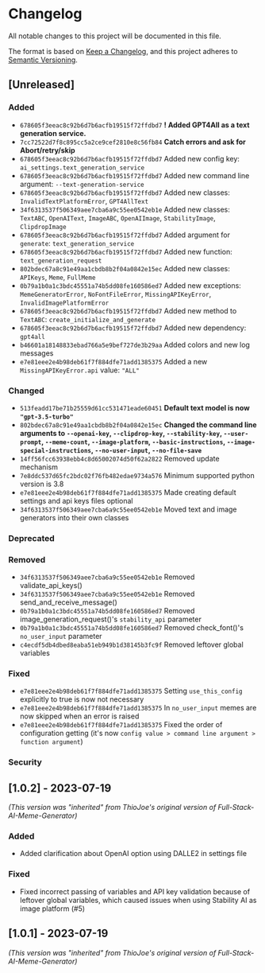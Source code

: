 # Changelog

All notable changes to this project will be documented in this file.

The format is based on [Keep a Changelog](https://keepachangelog.com/en/1.0.0/),
and this project adheres to [Semantic Versioning](https://semver.org/spec/v2.0.0.html).

## [Unreleased]

### Added

- `678605f3eeac8c92b6d7b6acfb19515f72ffdbd7` **! Added GPT4All as a text generation service.**
- `7cc72522d7f8c895cc5a2ce9cef2810e8c56fb84` **Catch errors and ask for Abort/retry/skip**
- `678605f3eeac8c92b6d7b6acfb19515f72ffdbd7` Added new config key: `ai_settings.text_generation_service`
- `678605f3eeac8c92b6d7b6acfb19515f72ffdbd7` Added new command line argument: `--text-generation-service`
- `678605f3eeac8c92b6d7b6acfb19515f72ffdbd7` Added new classes: `InvalidTextPlatformError`, `GPT4AllText`
- `34f6313537f506349aee7cba6a9c55ee0542eb1e` Added new classes: `TextABC`, `OpenAIText`, `ImageABC`, `OpenAIImage`, `StabilityImage`, `ClipdropImage`
- `678605f3eeac8c92b6d7b6acfb19515f72ffdbd7` Added argument for `generate`: `text_generation_service`
- `678605f3eeac8c92b6d7b6acfb19515f72ffdbd7` Added new function: `text_generation_request`
- `802bdec67a8c91e49aa1cbdb8b2f04a0842e15ec` Added new classes: `APIKeys`, `Meme`, `FullMeme`
- `0b79a1b0a1c3bdc45551a74b5dd08fe160586ed7` Added new exceptions: `MemeGeneratorError`, `NoFontFileError`, `MissingAPIKeyError`, `InvalidImagePlatformError`
- `678605f3eeac8c92b6d7b6acfb19515f72ffdbd7` Added new method to `TextABC`: `create_initialize_and_generate`
- `678605f3eeac8c92b6d7b6acfb19515f72ffdbd7` Added new dependency: `gpt4all`
- `b46601a18148833ebad766a5e9bef727de3b29aa` Added colors and new log messages
- `e7e81eee2e4b98deb61f7f884dfe71add1385375` Added a new `MissingAPIKeyError.api` value: `"ALL"`

### Changed

- `513feadd17be71b25559d61cc531471eade60451` **Default text model is now `"gpt-3.5-turbo"`**
- `802bdec67a8c91e49aa1cbdb8b2f04a0842e15ec` **Changed the command line arguments to `--openai-key`, `--clipdrop-key`, `--stability-key`, `--user-prompt`, `--meme-count`, `--image-platform`, `--basic-instructions`, `--image-special-instructions`, `--no-user-input`, `--no-file-save`**
- `14ff56fcc63938ebb4c8d65002074d50f62a2822` Removed update mechanism
- `7e8ddc537d65fc2bdc02f76fb482edae9734a576` Minimum supported python version is 3.8
- `e7e81eee2e4b98deb61f7f884dfe71add1385375` Made creating default settings and api keys files optional
- `34f6313537f506349aee7cba6a9c55ee0542eb1e` Moved text and image generators into their own classes

### Deprecated

### Removed

- `34f6313537f506349aee7cba6a9c55ee0542eb1e` Removed validate_api_keys()
- `34f6313537f506349aee7cba6a9c55ee0542eb1e` Removed send_and_receive_message()
- `0b79a1b0a1c3bdc45551a74b5dd08fe160586ed7` Removed image_generation_request()'s `stability_api` parameter
- `0b79a1b0a1c3bdc45551a74b5dd08fe160586ed7` Removed check_font()'s `no_user_input` parameter
- `c4ecdf5db4dbed8eaba51eb949b1d38145b3fc9f` Removed leftover global variables

### Fixed

- `e7e81eee2e4b98deb61f7f884dfe71add1385375` Setting `use_this_config` explicitly to true is now not necessary
- `e7e81eee2e4b98deb61f7f884dfe71add1385375` In `no_user_input` memes are now skipped when an error is raised
- `e7e81eee2e4b98deb61f7f884dfe71add1385375` Fixed the order of configuration getting (it's now `config value > command line argument > function argument`)

### Security

## [1.0.2] - 2023-07-19

_(This version was "inherited" from ThioJoe's original version of Full-Stack-AI-Meme-Generator)_

### Added

- Added clarification about OpenAI option using DALLE2 in settings file

### Fixed

- Fixed incorrect passing of variables and API key validation because of leftover global variables, which caused issues when using Stability AI as image platform (#5)

## [1.0.1] - 2023-07-19

_(This version was "inherited" from ThioJoe's original version of Full-Stack-AI-Meme-Generator)_
